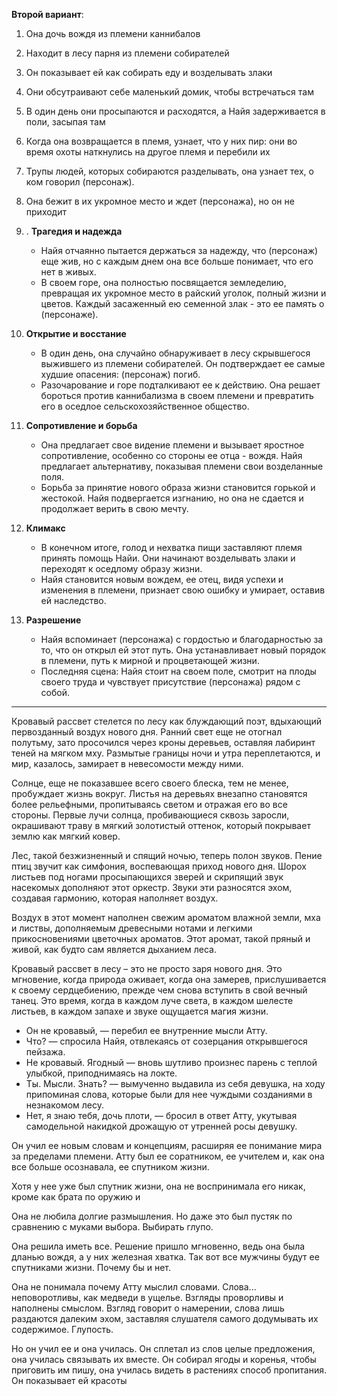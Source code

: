 **Второй вариант**:
1. Она дочь вождя из племени каннибалов
2. Находит в лесу парня из племени собирателей
3. Он показывает ей как собирать еду и возделывать злаки
4. Они обсутраивают себе маленький домик, чтобы встречаться там
5. В один день они просыпаются и расходятся, а Найя задерживается в поли, засыпая там
6. Когда она возвращается в племя, узнает, что у них пир: они во время охоты наткнулись на другое племя и перебили их
7. Трупы людей, которых собираются разделывать, она узнает тех, о ком говорил (персонаж). 
8. Она бежит в их укромное место и ждет (персонажа), но он не приходит
9. . **Трагедия и надежда**
    - Найя отчаянно пытается держаться за надежду, что (персонаж) еще жив, но с каждым днем она все больше понимает, что его нет в живых.
    - В своем горе, она полностью посвящается земледелию, превращая их укромное место в райский уголок, полный жизни и цветов. Каждый засаженный ею семенной злак - это ее память о (персонаже).

10. **Открытие и восстание**
    - В один день, она случайно обнаруживает в лесу скрывшегося выжившего из племени собирателей. Он подтверждает ее самые худшие опасения: (персонаж) погиб.
    - Разочарование и горе подталкивают ее к действию. Она решает бороться против каннибализма в своем племени и превратить его в оседлое сельскохозяйственное общество.

11. **Сопротивление и борьба**
    - Она предлагает свое видение племени и вызывает яростное сопротивление, особенно со стороны ее отца - вождя. Найя предлагает альтернативу, показывая племени свои возделанные поля.
    - Борьба за принятие нового образа жизни становится горькой и жестокой. Найя подвергается изгнанию, но она не сдается и продолжает верить в свою мечту.

12. **Климакс**
    - В конечном итоге, голод и нехватка пищи заставляют племя принять помощь Найи. Они начинают возделывать злаки и переходят к оседлому образу жизни.
    - Найя становится новым вождем, ее отец, видя успехи и изменения в племени, признает свою ошибку и умирает, оставив ей наследство.

13. **Разрешение**
    - Найя вспоминает (персонажа) с гордостью и благодарностью за то, что он открыл ей этот путь. Она устанавливает новый порядок в племени, путь к мирной и процветающей жизни.
    - Последняя сцена: Найя стоит на своем поле, смотрит на плоды своего труда и чувствует присутствие (персонажа) рядом с собой.

-----
Кровавый рассвет стелется по лесу как блуждающий поэт, вдыхающий первозданный воздух нового дня. Ранний свет еще не отогнал полутьму, зато просочился через кроны деревьев, оставляя лабиринт теней на мягком мху. Размытые границы ночи и утра переплетаются, и мир, казалось, замирает в невесомости между ними.

Солнце, еще не показавшее всего своего блеска, тем не менее, пробуждает жизнь вокруг. Листья на деревьях внезапно становятся более рельефными, пропитываясь светом и отражая его во все стороны. Первые лучи солнца, пробивающиеся сквозь заросли, окрашивают траву в мягкий золотистый оттенок, который покрывает землю как мягкий ковер.

Лес, такой безжизненный и спящий ночью, теперь полон звуков. Пение птиц звучит как симфония, воспевающая приход нового дня. Шорох листьев под ногами просыпающихся зверей и скрипящий звук насекомых дополняют этот оркестр. Звуки эти разносятся эхом, создавая гармонию, которая наполняет воздух.

Воздух в этот момент наполнен свежим ароматом влажной земли, мха и листвы, дополняемым древесными нотами и легкими прикосновениями цветочных ароматов. Этот аромат, такой пряный и живой, как будто сам является дыханием леса.

Кровавый рассвет в лесу – это не просто заря нового дня. Это мгновение, когда природа оживает, когда она замерев, прислушивается к своему сердцебиению, прежде чем снова вступить в свой вечный танец. Это время, когда в каждом луче света, в каждом шелесте листьев, в каждом запахе и звуке ощущается магия жизни.

- Он не кровавый, — перебил ее внутренние мысли Атту.
- Что? — спросила Найя, отвлекаясь от созерцания открывшегося пейзажа.
- Не кровавый. Ягодный — вновь шутливо произнес парень с теплой улыбкой, приподнимаясь на локте.
- Ты. Мысли. Знать? — вымученно выдавила из себя девушка, на ходу припоминая слова, которые были для нее чуждыми созданиями в незнакомом лесу.
- Нет, я знаю тебя, дочь плоти, — бросил в ответ Атту, укутывая самодельной накидкой дрожащую от утренней росы девушку.

Он учил ее новым словам и концепциям, расширяя ее понимание мира за пределами племени. Атту был ее соратником, ее учителем и, как она все больше осознавала, ее спутником жизни.

Хотя у нее уже был спутник жизни, она не воспринимала его никак, кроме как брата по оружию и 

Она не любила долгие размышления. Но даже это был пустяк по сравнению с муками выбора. Выбирать глупо.

Она решила иметь все. Решение пришло мгновенно, ведь она была дланью вождя, а у них железная хватка. Так вот все мужчины будут ее спутниками жизни. Почему бы и нет.

Она не понимала почему Атту мыслил словами. Слова... неповоротливы, как медведи в ущелье. Взгляды проворливы и наполнены смыслом. Взгляд говорит о намерении, слова лишь раздаются далеким эхом, заставляя слушателя самого додумывать их содержимое. Глупость.

Но он учил ее и она училась. Он сплетал из слов целые предложения, она училась связывать их вместе. Он собирал ягоды и коренья, чтобы приговить им пишу, она училась видеть в растениях способ пропитания. Он показывает ей красоты 


